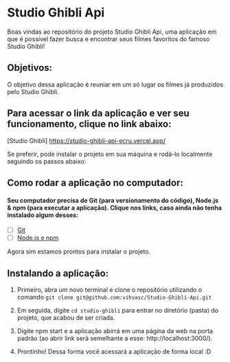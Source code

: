 # Studio Ghibli Api
Boas vindas ao repositório do projeto Studio Ghibli Api, uma aplicação em que é possível fazer busca e encontrar seus filmes favoritos do famoso Studio Ghibli!
## Objetivos:

O objetivo dessa aplicação é reuniar em um só lugar os filmes já produzidos pelo Studio Ghibli.

## Para acessar o link da aplicação e ver seu funcionamento, clique no link abaixo:
[Studio Ghibli] https://studio-ghibli-api-ecru.vercel.app/

Se preferir, pode instalar o projeto em sua máquina e rodá-lo localmente seguindo os passos abaixo:

## Como rodar a aplicação no computador:

#### Seu computador precisa de Git (para versionamento do código), Node.js & npm (para executar a aplicação). Clique nos links, caso ainda não tenha instalado algum desses:

 - [ ] [Git](https://git-scm.com/book/en/v2/Getting-Started-Installing-Git)
 - [ ] [Node.js e npm](https://docs.npmjs.com/downloading-and-installing-node-js-and-npm)

Agora sim estamos prontos para instalar o projeto.

## Instalando a aplicação:

1. Primeiro, abra um novo terminal e clone o repositório utilizando o comando 
`git clone git@github.com:vihvasc/Studio-Ghibli-Api.git`

2. Em seguida, digite `cd studio-ghibli` para entrar no diretório (pasta) do projeto, que acabou de ser criada.

3. Digite npm start e a aplicação abirrá em uma página da web na porta padrão  (ao abrir link será semelhante a esse: http://localhost:3000/).

4. Prontinho! Dessa forma você acessará a aplicação de forma local :D
